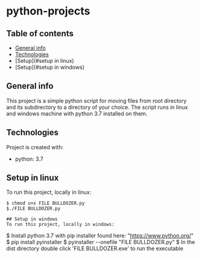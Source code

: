 # python-projects
## Table of contents
* [General info](#general-info)
* [Technologies](#technologies)
* [Setup](#setup in linux)
* [Setup](#setup in windows)

## General info
This project is a simple python script for moving files from root directory and its subdirectory to a directory of your choice. The script runs in linux and windows machine with python 3.7 installed on them.
	
## Technologies
Project is created with:
* python: 3.7

	
## Setup in linux
To run this project, locally in linux:

```
$ chmod u+x FILE BULLDOZER.py
$./FILE BULLDOZER.py

## Setup in windows
To run this project, locally in windows:

```
$ Install python 3.7 with pip installer found here:
"https://www.python.org/"
$ pip install pyinstaller
$ pyinstaller --onefile "FILE BULLDOZER.py"
$ In the dist directory double click 'FILE BULLDOZER.exe' to run the executable
